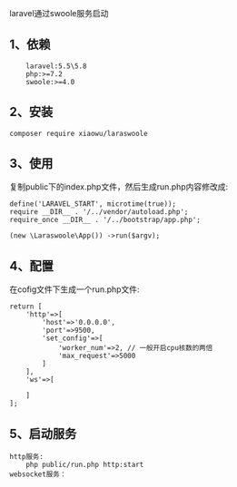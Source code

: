 laravel通过swoole服务启动
## 1、依赖
```
    laravel:5.5\5.8
    php:>=7.2
    swoole:>=4.0
```

## 2、安装
```$xslt
composer require xiaowu/laraswoole
```

## 3、使用
复制public下的index.php文件，然后生成run.php内容修改成:
```$xslt
define('LARAVEL_START', microtime(true));
require __DIR__ . '/../vendor/autoload.php';
require_once __DIR__ . '/../bootstrap/app.php';

(new \Laraswoole\App()) ->run($argv);
```

## 4、配置
在cofig文件下生成一个run.php文件:
```$xslt
return [
    'http'=>[
        'host'=>'0.0.0.0',
        'port'=>9500,
        'set_config'=>[
            'worker_num'=>2, // 一般开启cpu核数的两倍
            'max_request'=>5000
        ]
    ],
    'ws'=>[
    
    ]
];
```

## 5、启动服务
```$xslt
http服务:
    php public/run.php http:start
websocket服务：
    
```
